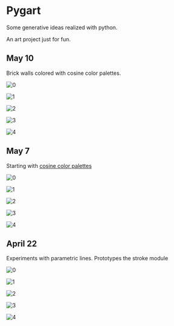 # Pygart

Some generative ideas realized with python.

An art project just for fun.

## May 10

Brick walls colored with cosine color palettes.

![0](https://imgur.com/iMHTa3P.png)

![1](https://imgur.com/yt5fJsP.png)

![2](https://imgur.com/bZBkyQ7.png)

![3](https://imgur.com/8XDxMKi.png)

![4](https://imgur.com/pS0ztZ2.png)

## May 7

Starting with [cosine color palettes](https://iquilezles.org/articles/palettes/)

![0](https://imgur.com/aEeAZ6B.png)

![1](https://imgur.com/fWXTxUp.png)

![2](https://imgur.com/bS9nYJU.png)

![3](https://imgur.com/Ypnh9ml.png)

![4](https://imgur.com/hUfa6pD.png)

## April 22

Experiments with parametric lines. Prototypes the stroke module

![0](https://imgur.com/r0IglTt.png)

![1](https://imgur.com/amIqkM0.png)

![2](https://imgur.com/ky38SOJ.png)

![3](https://imgur.com/uP2KgNr.png)

![4](https://imgur.com/tyG1Zg5.png)
